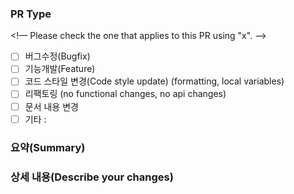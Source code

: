 ### PR Type
<!— Please check the one that applies to this PR using "x". —>

- [ ] 버그수정(Bugfix)
- [ ] 기능개발(Feature)
- [ ] 코드 스타일 변경(Code style update) (formatting, local variables)
- [ ] 리팩토링 (no functional changes, no api changes)
- [ ] 문서 내용 변경
- [ ] 기타 : 

### 요약(Summary)


### 상세 내용(Describe your changes)

